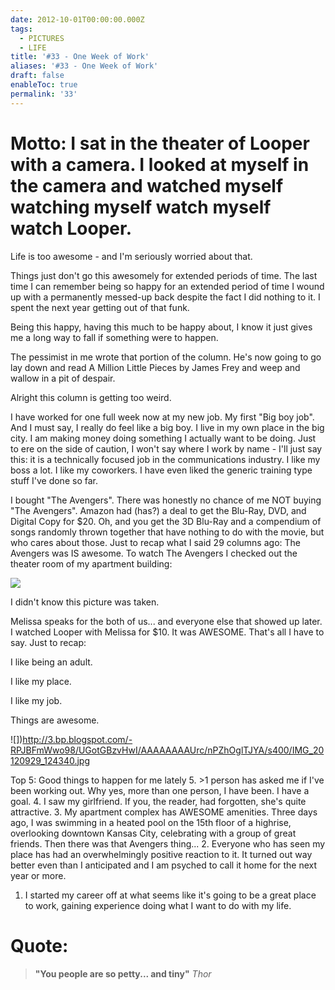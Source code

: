 ```yaml
---
date: 2012-10-01T00:00:00.000Z
tags:
  - PICTURES
  - LIFE
title: '#33 - One Week of Work'
aliases: '#33 - One Week of Work'
draft: false
enableToc: true
permalink: '33'
---
```


# Motto: I sat in the theater of Looper with a camera. I looked at myself in the camera and watched myself watching myself watch myself watch Looper.

Life is too awesome - and I'm seriously worried about that.

Things just don't go this awesomely for extended periods of time. The last time I can remember being so happy for an extended period of time I wound up with a permanently messed-up back despite the fact I did nothing to it. I spent the next year getting out of that funk.

Being this happy, having this much to be happy about, I know it just gives me a long way to fall if something were to happen. 

The pessimist in me wrote that portion of the column. He's now going to go lay down and read A Million Little Pieces by James Frey and weep and wallow in a pit of despair.

Alright this column is getting too weird.

I have worked for one full week now at my new job. My first "Big boy job". And I must say, I really do feel like a big boy. I live in my own place in the big city. I am making money doing something I actually want to be doing. Just to ere on the side of caution, I won't say where I work by name - I'll just say this: it is a technically focused job in the communications industry. I like my boss a lot. I like my coworkers. I have even liked the generic training type stuff I've done so far. 

I bought "The Avengers". There was honestly no chance of me NOT buying "The Avengers". Amazon had (has?) a deal to get the Blu-Ray, DVD, and Digital Copy for $20. Oh, and you get the 3D Blu-Ray and a compendium of songs randomly thrown together that have nothing to do with the movie, but who cares about those. Just to recap what I said 29 columns ago: The Avengers was IS awesome. To watch The Avengers I checked out the theater room of my apartment building:

![](assets/33-1.jpg)

I didn't know this picture was taken.

Melissa speaks for the both of us... and everyone else that showed up later.
I watched Looper with Melissa for $10. It was AWESOME. That's all I have to say.
Just to recap:

I like being an adult.

I like my place.

I like my job.

Things are awesome.

![])http://3.bp.blogspot.com/-RPJBFmWwo98/UGotGBzvHwI/AAAAAAAAUrc/nPZhOglTJYA/s400/IMG_20120929_124340.jpg

Top 5: Good things to happen for me lately
5. >1 person has asked me if I've been working out. Why yes, more than one person, I have been. I have a goal.
4. I saw my girlfriend. If you, the reader, had forgotten, she's quite attractive.
3. My apartment complex has AWESOME amenities. Three days ago, I was swimming in a heated pool on the 15th floor of a highrise, overlooking downtown Kansas City, celebrating with a group of great friends. Then there was that Avengers thing...
2. Everyone who has seen my place has had an overwhelmingly positive reaction to it. It turned out way better even than I anticipated and I am psyched to call it home for the next year or more.
1. I started my career off at what seems like it's going to be a great place to work, gaining experience doing what I want to do with my life.

# Quote:
> **"You people are so petty... and tiny"**
<cite>Thor</cite>
